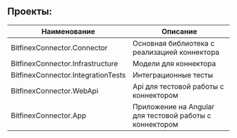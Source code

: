 ## Проекты:
|Наименование|Описание|
|--|--|
|BitfinexConnector.Connector|Основная библиотека с реализацией коннектора|
|BitfinexConnector.Infrastructure|Модели для коннектора|
|BitfinexConnector.IntegrationTests|Интеграционные тесты|
|BitfinexConnector.WebApi|Api для тестовой работы с коннектором|
|BitfinexConnector.App|Приложение на Angular для тестовой работы с коннектором|
